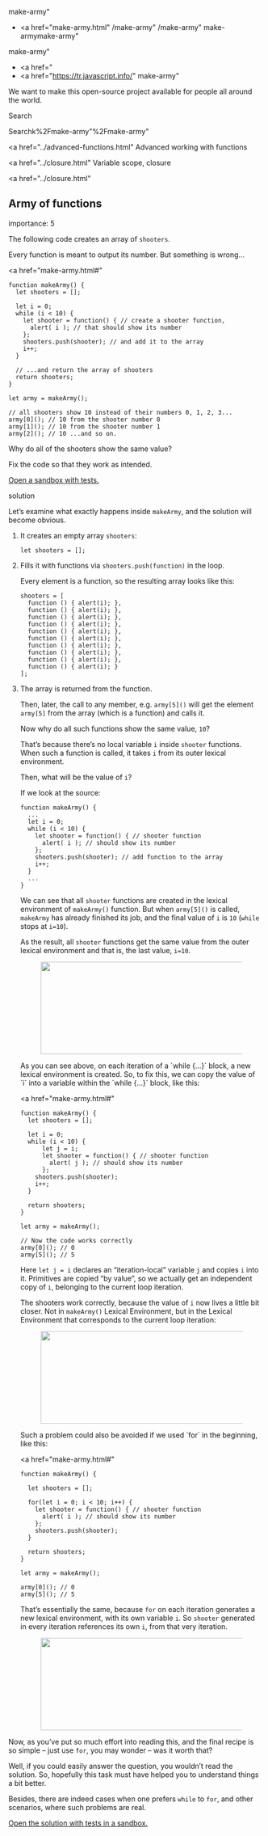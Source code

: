 make-army"

- <a href="make-army.html"
  /make-army"
  /make-army"
  make-armymake-army"

<!-- -->

make-army"

- <a href="
- <a href="https://tr.javascript.info/"
  make-army"

We want to make this open-source project available for people all around the world.

Search

Searchk%2Fmake-army"%2Fmake-army" </a>

<a href="../advanced-functions.html" Advanced working with functions</span></a>

<a href="../closure.html" Variable scope, closure</span></a>

<a href="../closure.html"

## Army of functions

<span class="task__importance" title="How important is the task, from 1 to 5">importance: 5</span>

The following code creates an array of `shooters`.

Every function is meant to output its number. But something is wrong…

<a href="make-army.html#"
<a href="make-army.html#" class="toolbar__button toolbar__button_edit" title="open in sandbox"></a>

    function makeArmy() {
      let shooters = [];

      let i = 0;
      while (i < 10) {
        let shooter = function() { // create a shooter function,
          alert( i ); // that should show its number
        };
        shooters.push(shooter); // and add it to the array
        i++;
      }

      // ...and return the array of shooters
      return shooters;
    }

    let army = makeArmy();

    // all shooters show 10 instead of their numbers 0, 1, 2, 3...
    army[0](); // 10 from the shooter number 0
    army[1](); // 10 from the shooter number 1
    army[2](); // 10 ...and so on.

Why do all of the shooters show the same value?

Fix the code so that they work as intended.

[Open a sandbox with tests.](https://plnkr.co/edit/8w4yuF196lp6VlqZ?p=preview)

solution

Let’s examine what exactly happens inside `makeArmy`, and the solution will become obvious.

1.  It creates an empty array `shooters`:

        let shooters = [];

2.  Fills it with functions via `shooters.push(function)` in the loop.

    Every element is a function, so the resulting array looks like this:

        shooters = [
          function () { alert(i); },
          function () { alert(i); },
          function () { alert(i); },
          function () { alert(i); },
          function () { alert(i); },
          function () { alert(i); },
          function () { alert(i); },
          function () { alert(i); },
          function () { alert(i); },
          function () { alert(i); }
        ];

3.  The array is returned from the function.

    Then, later, the call to any member, e.g. `army[5]()` will get the element `army[5]` from the array (which is a function) and calls it.

    Now why do all such functions show the same value, `10`?

    That’s because there’s no local variable `i` inside `shooter` functions. When such a function is called, it takes `i` from its outer lexical environment.

    Then, what will be the value of `i`?

    If we look at the source:

        function makeArmy() {
          ...
          let i = 0;
          while (i < 10) {
            let shooter = function() { // shooter function
              alert( i ); // should show its number
            };
            shooters.push(shooter); // add function to the array
            i++;
          }
          ...
        }

    We can see that all `shooter` functions are created in the lexical environment of `makeArmy()` function. But when `army[5]()` is called, `makeArmy` has already finished its job, and the final value of `i` is `10` (`while` stops at `i=10`).

    As the result, all `shooter` functions get the same value from the outer lexical environment and that is, the last value, `i=10`.

    <figure><img src="make-army/lexenv-makearmy-empty.svg" width="566" height="183" /></figure>As you can see above, on each iteration of a `while {...}` block, a new lexical environment is created. So, to fix this, we can copy the value of `i` into a variable within the `while {...}` block, like this:

    <a href="make-army.html#"
    <a href="make-army.html#" class="toolbar__button toolbar__button_edit" title="open in sandbox"></a>

        function makeArmy() {
          let shooters = [];

          let i = 0;
          while (i < 10) {
              let j = i;
              let shooter = function() { // shooter function
                alert( j ); // should show its number
              };
            shooters.push(shooter);
            i++;
          }

          return shooters;
        }

        let army = makeArmy();

        // Now the code works correctly
        army[0](); // 0
        army[5](); // 5

    Here `let j = i` declares an “iteration-local” variable `j` and copies `i` into it. Primitives are copied “by value”, so we actually get an independent copy of `i`, belonging to the current loop iteration.

    The shooters work correctly, because the value of `i` now lives a little bit closer. Not in `makeArmy()` Lexical Environment, but in the Lexical Environment that corresponds to the current loop iteration:

    <figure><img src="make-army/lexenv-makearmy-while-fixed.svg" width="566" height="183" /></figure>Such a problem could also be avoided if we used `for` in the beginning, like this:

    <a href="make-army.html#"
    <a href="make-army.html#" class="toolbar__button toolbar__button_edit" title="open in sandbox"></a>

        function makeArmy() {

          let shooters = [];

          for(let i = 0; i < 10; i++) {
            let shooter = function() { // shooter function
              alert( i ); // should show its number
            };
            shooters.push(shooter);
          }

          return shooters;
        }

        let army = makeArmy();

        army[0](); // 0
        army[5](); // 5

    That’s essentially the same, because `for` on each iteration generates a new lexical environment, with its own variable `i`. So `shooter` generated in every iteration references its own `i`, from that very iteration.

    <figure><img src="make-army/lexenv-makearmy-for-fixed.svg" width="566" height="183" /></figure>

Now, as you’ve put so much effort into reading this, and the final recipe is so simple – just use `for`, you may wonder – was it worth that?

Well, if you could easily answer the question, you wouldn’t read the solution. So, hopefully this task must have helped you to understand things a bit better.

Besides, there are indeed cases when one prefers `while` to `for`, and other scenarios, where such problems are real.

[Open the solution with tests in a sandbox.](https://plnkr.co/edit/moTUxIo7637GFYmE?p=preview)

